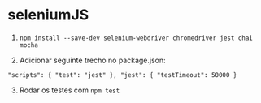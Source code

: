 # seleniumJS

1. `npm install --save-dev selenium-webdriver chromedriver jest chai mocha`

2. Adicionar seguinte trecho no package.json:

`
"scripts": {
    "test": "jest"
  },
  "jest": {
    "testTimeout": 50000
}
`

3. Rodar os testes com `npm test` 
